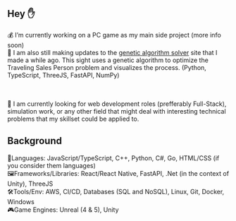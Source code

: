 ## Hey ✋

💰 I’m currently working on a PC game as my main side project (more info soon) 
<br>🧬 I am also still making updates to the [genetic algorithm solver](https://github.com/ezrahuffman/GeneticAlgo) site that I made a while ago. This sight uses a genetic algorithm to optimize the Traveling Sales Person problem and visualizes the process. (Python, TypeScript, ThreeJS, FastAPI, NumPy)

<br><br> 🔭 I am currently looking for web development roles (prefferably Full-Stack), simulation work, or any other field that might deal with interesting technical problems that my skillset could be applied to.

## Background
📖Languages: JavaScript/TypeScript, C++, Python, C#, Go, HTML/CSS (if you consider them languages)
<br> 🖼️Frameworks/Libraries: React/React Native, FastAPI, .Net (in the context of Unity), ThreeJS
<br> 🛠️Tools/Env: AWS, CI/CD, Databases (SQL and NoSQL), Linux, Git, Docker, Windows
<br> 🎮Game Engines: Unreal (4 & 5), Unity
<!--
**ezrahuffman/ezrahuffman** is a ✨ _special_ ✨ repository because its `README.md` (this file) appears on your GitHub profile.

Here are some ideas to get you started:

- 🔭 I’m currently working on ...
- 🌱 I’m currently learning ...
- 👯 I’m looking to collaborate on ...
- 🤔 I’m looking for help with ...
- 💬 Ask me about ...
- 📫 How to reach me: ...
- 😄 Pronouns: ...
- ⚡ Fun fact: ...
-->
